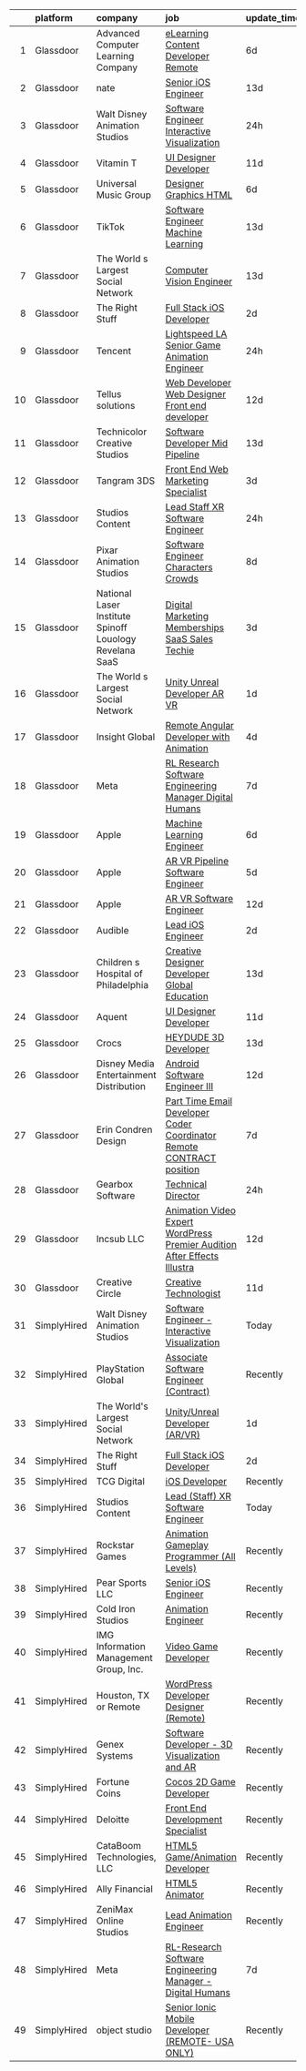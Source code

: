 

|    | platform    | company                                                     | job                                                                                                                                                                                                                                                                                                                                                                                                                                                                                                                                                                                                                                                                                                                                                                                                                                                                                                                                                                                                                                                                                                                                                                                                                                                                                                                                                                                                                                                           | update_time   | location          |
|---:|:------------|:------------------------------------------------------------|:--------------------------------------------------------------------------------------------------------------------------------------------------------------------------------------------------------------------------------------------------------------------------------------------------------------------------------------------------------------------------------------------------------------------------------------------------------------------------------------------------------------------------------------------------------------------------------------------------------------------------------------------------------------------------------------------------------------------------------------------------------------------------------------------------------------------------------------------------------------------------------------------------------------------------------------------------------------------------------------------------------------------------------------------------------------------------------------------------------------------------------------------------------------------------------------------------------------------------------------------------------------------------------------------------------------------------------------------------------------------------------------------------------------------------------------------------------------|:--------------|:------------------|
|  1 | Glassdoor   | Advanced Computer Learning Company                          | [eLearning Content Developer   Remote ](https://www.glassdoor.com/partner/jobListing.htm?pos=116&ao=1136043&s=58&guid=00000182a56bdac0bedfc27e463b4869&src=GD_JOB_AD&t=SR&vt=w&ea=1&cs=1_1e8d2c81&cb=1660632685562&jobListingId=1008063601693&jrtk=3-0-1gaimnmngg2oi801-1gaimnmnuii32800-810a1feb65edba25-)                                                                                                                                                                                                                                                                                                                                                                                                                                                                                                                                                                                                                                                                                                                                                                                                                                                                                                                                                                                                                                                                                                                                                   | 6d            | Remote            |
|  2 | Glassdoor   | nate                                                        | [Senior iOS Engineer](https://www.glassdoor.com/partner/jobListing.htm?pos=113&ao=1110586&s=58&guid=00000182a56bdac0bedfc27e463b4869&src=GD_JOB_AD&t=SR&vt=w&cs=1_76202025&cb=1660632685561&jobListingId=1008048418108&cpc=F4EED0218A761C36&jrtk=3-0-1gaimnmngg2oi801-1gaimnmnuii32800-f9a9c8ec14752530--6NYlbfkN0DG4ntHtB_rMsnfhgmnSvK2brktLme1L4SiDeJjQ-izrVOLqRJ5-yjEhSyAj73O13ROpSzp79vSWsR03hDevGffEhQLDYzkWo7ARVWZErDuhebz88Zw5V5P9toV2Q1BfIvj6AO_GkPWX8D7VfNBtmF5p_3kRHhhqgCFoaapkYMeNbh_lobodugjf2-rGWCgQZQTknOeNE8baPu4J4XFA_WR3k0azPgJmb0s_IKmeVok67zaB-0KnB5syVunS3PR0XbqwsZb_EEOfFxMWpFJHR-FCvOVzIlG0OsEhmjY0XPQM-XC3wtTjUJWx7TthI8984UaEpVZYoF58rD2ljgUCkRZ1i8U32AU6ijASO9DPkF52OzrKByFhtsujN86-hr3mMdbfLP8tbCTxkCRtBO-32GL_MnsoQpqQgpreEV2g5it-0OvvWPGGqUxWtw_Wvn013jdZWKiAkIbpa5Yz6mcXY4idqmkvJjR5XXADKcpYfYzWLk9z0kjJ3S6rgL0CSvhYW_om7qjzPQhfCSImt1HPEqzIb5Xdin3Fqkw0nZ3ZxMfUoV_kfmUYEgglT-pVkRGc7DqHb0SkZ7adURhFCu4SV_tZKMtGAyCOMDkqQipMpIkqFsW3wmieQ41Mekt2yIpJO1REyXqA96g2rZqyTRGELzvKCcl1DnAkhrLdPnLCaH88LnsKRG8xqo1ozqG7806fvD4Gd4-ciSXImVDWek9XpVazNLTIBLRTr-nWO5sF_hoTsRVw2kEi61zpjxNTXfy0g5fIYFrFsRORHVjQxdVTdCRXUlZxm0zlt36D5EEUvd9n33y4kzyEIT9zoxqOQ0g-3LuOXRE37b8N749w8Xc5FmMZY2J55HJ6-fgx6AgjBb3HpE_RtfnFR93VpNxfgfTeG9oE_hDWi5xq81fBgeR0rSOTOCks0wizYvXh-HjNK5xPzA7gyYTvqb-PJZYoMoJn9Gz9-Y3Zh8xLw%3D%3D)                                                                                                                         | 13d           | New York, NY      |
|  3 | Glassdoor   | Walt Disney Animation Studios                               | [Software Engineer   Interactive Visualization](https://www.glassdoor.com/partner/jobListing.htm?pos=102&ao=1110586&s=58&guid=00000182a56bdac0bedfc27e463b4869&src=GD_JOB_AD&t=SR&vt=w&cs=1_1938cb6f&cb=1660632685560&jobListingId=1008072483814&cpc=D3E44275D43A938E&jrtk=3-0-1gaimnmngg2oi801-1gaimnmnuii32800-491ab672521244bb--6NYlbfkN0DAFTyt7pbDCC2JPO79CSdi1dIb81yjczP5qsKcZIxgiYm3-7g-689UM0rgypL64cpWRTY0Q9GnxcwYQLnHLFc8ilZs3maUTlJnwqxoQiJ9o3AFNABISNVNcdvhQt03GxRYLNWfQ-3oI2vVOnHs_fPigDiFM9DKiGBxJ4MOxHnYhYt8kHtJzo0iOU5cd3HLLEPBhkexAcWRUJroDMmUM_XPGuyskkuulxTOb7wCkYCSz6Iuxoq3keo95JxAelZxuj15CvHhH43g0mLcuJvrttv6WILb7uTu9WY8fzuZtHnNuCjRnvyJDAXWsyeVm08skmZ2I-62gWG5lVRX7FfEjUbKZX8m2WKtSFQW_20VYYo6FkuedL6y93bacZORNlYPKS5bMfsAoTuN5pLS04QRalNYQmhUnUvLTWse_wUognc2S_OZ2xkFbk8B5zu3_64oSeg%3D)                                                                                                                                                                                                                                                                                                                                                                                                                                                                                                                                                                                                                                             | 24h           | Burbank, CA       |
|  4 | Glassdoor   | Vitamin T                                                   | [UI Designer   Developer](https://www.glassdoor.com/partner/jobListing.htm?pos=109&ao=1110586&s=58&guid=00000182a56bdac0bedfc27e463b4869&src=GD_JOB_AD&t=SR&vt=w&cs=1_35ab7d63&cb=1660632685561&jobListingId=1008053886167&cpc=F41FEAB56D215062&jrtk=3-0-1gaimnmngg2oi801-1gaimnmnuii32800-6f6034691b5422f3--6NYlbfkN0DMrcEu7yrtATojKJA7cEzGQ3FdRGWLh0CZQInL4ECGI6k5tN82kdM0OKoro5eXmjovAfqE-qCFzorBk8MpdY72_0U5dfxVKxGhck5KRFN-xTbAscjui61db-fDE_8QO-m47Uwzd92MrNOCQvxBUcualtGhT067Qzu-g2luV1gB0pcdmzi_gHv0DJfhCRV75Qz2DTDiDeJSrVcc0dpkDssfs3K-GtBLOlTpoi0mWHu--nHND7Ui6SaX2aK91qeGkorTtosSEtS6rWlzjt0D1XL7P2jheSv0OC0z56lgCSRP5NpwgmiwtKChPSj_CnjIo2wBZaNYl3lEiGiTDobJhACjxFcHDa6NS0Bq6PQmtEhE69cqATA8XQQygj8l7Rkp6TMdW3zkI6u4GMEPrZFtarnI8_06k1Z3aTz8wpd8lLwaRtizsSLKNicd2oPDYAIMM5ttQ2DGBI2QNd3Ea8NWXaGObVHOVOteUDc%3D)                                                                                                                                                                                                                                                                                                                                                                                                                                                                                                                                                                                                                                   | 11d           | Remote            |
|  5 | Glassdoor   | Universal Music Group                                       | [Designer  Graphics   HTML](https://www.glassdoor.com/partner/jobListing.htm?pos=118&ao=1136043&s=58&guid=00000182a56bdac0bedfc27e463b4869&src=GD_JOB_AD&t=SR&vt=w&cs=1_19b1a4de&cb=1660632685562&jobListingId=1008063537685&jrtk=3-0-1gaimnmngg2oi801-1gaimnmnuii32800-5bd67f65fa4856ab-)                                                                                                                                                                                                                                                                                                                                                                                                                                                                                                                                                                                                                                                                                                                                                                                                                                                                                                                                                                                                                                                                                                                                                                    | 6d            | Santa Monica, CA  |
|  6 | Glassdoor   | TikTok                                                      | [Software Engineer  Machine Learning](https://www.glassdoor.com/partner/jobListing.htm?pos=122&ao=1136043&s=58&guid=00000182a56bdac0bedfc27e463b4869&src=GD_JOB_AD&t=SR&vt=w&cs=1_9b15d028&cb=1660632685566&jobListingId=1008048608445&jrtk=3-0-1gaimnmngg2oi801-1gaimnmnuii32800-3abf7731aa25eaea-)                                                                                                                                                                                                                                                                                                                                                                                                                                                                                                                                                                                                                                                                                                                                                                                                                                                                                                                                                                                                                                                                                                                                                          | 13d           | Mountain View, CA |
|  7 | Glassdoor   | The World s Largest Social Network                          | [Computer Vision Engineer](https://www.glassdoor.com/partner/jobListing.htm?pos=111&ao=1110586&s=58&guid=00000182a56bdac0bedfc27e463b4869&src=GD_JOB_AD&t=SR&vt=w&ea=1&cs=1_a18507d2&cb=1660632685562&jobListingId=1008048926981&cpc=48B9F4758953335C&jrtk=3-0-1gaimnmngg2oi801-1gaimnmnuii32800-3df57880f4e5e665--6NYlbfkN0DSgjPPcnEdvoK3uuxfISLALE6pB1FR7YSHOr_tSg5_QGIhoz_2VqUepdcKLBLI_zTQDUXKUWfMuNvfuqZn8sOei-sNGQSYVTP8bqjPD9AiTZ76qC6KOAfglSCdr_EMsiqjzvxeWSFlXDH0wZYPl6JNp87Y4h3RRcvL_jR727myDT2ZGrrrQn3URezAt5prECUdZgq90Hjw9nQaOd579OB91lTX2_IgmYVzDw8Z_9umdYypFkILoWhMXj4_TYAH1Hz-o41qn2Oe3suwoLTfyVLeA9yfPSViHiL2IjUp35aJZN83irt_E6UECoLP2mxpQBgRqyFYAS9OmRfd5vJqPrbYqX5aTAjUG19tomVMeN_aB3KASg2xot1eGGLBqFs_BThsPn38iM2xXCWnLSnSQsbya2DjCKMd6BCUSmD9IOMoazM1O8Ivw0exTkVi9paGp1XWQMWGNWjUBCwTD-lUsqKsq_0kfzbnXMmQf20rkGpyR4_7iqoeddNrdJNMU-s_51H3n9feD7SoOQs5IwBDKLY7AYc8IwCkQnJgGSOH3aOVeEGygkWuaClpSx8AAuhmc9n2SCG8siRvuk93DhVPVWtw)                                                                                                                                                                                                                                                                                                                                                                                                                                                                                                           | 13d           | San Diego, CA     |
|  8 | Glassdoor   | The Right Stuff                                             | [Full Stack iOS Developer](https://www.glassdoor.com/partner/jobListing.htm?pos=121&ao=1136043&s=58&guid=00000182a56bdac0bedfc27e463b4869&src=GD_JOB_AD&t=SR&vt=w&ea=1&cs=1_dff46f5f&cb=1660632685566&jobListingId=1008069859380&jrtk=3-0-1gaimnmngg2oi801-1gaimnmnuii32800-70d51e4943cd058f-)                                                                                                                                                                                                                                                                                                                                                                                                                                                                                                                                                                                                                                                                                                                                                                                                                                                                                                                                                                                                                                                                                                                                                                | 2d            | Brea, CA          |
|  9 | Glassdoor   | Tencent                                                     | [Lightspeed LA   Senior Game Animation Engineer](https://www.glassdoor.com/partner/jobListing.htm?pos=127&ao=1136043&s=58&guid=00000182a56bdac0bedfc27e463b4869&src=GD_JOB_AD&t=SR&vt=w&cs=1_17b80ad8&cb=1660632685566&jobListingId=1008072445587&jrtk=3-0-1gaimnmngg2oi801-1gaimnmnuii32800-68f2402b1d8376c0-)                                                                                                                                                                                                                                                                                                                                                                                                                                                                                                                                                                                                                                                                                                                                                                                                                                                                                                                                                                                                                                                                                                                                               | 24h           | Irvine, CA        |
| 10 | Glassdoor   | Tellus solutions                                            | [Web Developer   Web Designer Front end developer](https://www.glassdoor.com/partner/jobListing.htm?pos=120&ao=1136043&s=58&guid=00000182a56bdac0bedfc27e463b4869&src=GD_JOB_AD&t=SR&vt=w&ea=1&cs=1_07af6f76&cb=1660632685562&jobListingId=1008050512122&jrtk=3-0-1gaimnmngg2oi801-1gaimnmnuii32800-26e6073a178e7388-)                                                                                                                                                                                                                                                                                                                                                                                                                                                                                                                                                                                                                                                                                                                                                                                                                                                                                                                                                                                                                                                                                                                                        | 12d           | Mettawa, IL       |
| 11 | Glassdoor   | Technicolor Creative Studios                                | [Software Developer  Mid    Pipeline](https://www.glassdoor.com/partner/jobListing.htm?pos=119&ao=1136043&s=58&guid=00000182a56bdac0bedfc27e463b4869&src=GD_JOB_AD&t=SR&vt=w&ea=1&cs=1_fd3bbb8f&cb=1660632685562&jobListingId=1008049020646&jrtk=3-0-1gaimnmngg2oi801-1gaimnmnuii32800-47806232e16ec4ef-)                                                                                                                                                                                                                                                                                                                                                                                                                                                                                                                                                                                                                                                                                                                                                                                                                                                                                                                                                                                                                                                                                                                                                     | 13d           | Los Angeles, CA   |
| 12 | Glassdoor   | Tangram 3DS                                                 | [Front End Web   Marketing Specialist](https://www.glassdoor.com/partner/jobListing.htm?pos=130&ao=1136043&s=58&guid=00000182a56bdac0bedfc27e463b4869&src=GD_JOB_AD&t=SR&vt=w&ea=1&cs=1_fa6e7ea9&cb=1660632685567&jobListingId=1008068902493&jrtk=3-0-1gaimnmngg2oi801-1gaimnmnuii32800-0eb4f8e6b35c93b6-)                                                                                                                                                                                                                                                                                                                                                                                                                                                                                                                                                                                                                                                                                                                                                                                                                                                                                                                                                                                                                                                                                                                                                    | 3d            | Kittery, ME       |
| 13 | Glassdoor   | Studios Content                                             | [Lead  Staff  XR Software Engineer](https://www.glassdoor.com/partner/jobListing.htm?pos=104&ao=1110586&s=58&guid=00000182a56bdac0bedfc27e463b4869&src=GD_JOB_AD&t=SR&vt=w&cs=1_c4442550&cb=1660632685560&jobListingId=1008072483823&cpc=8AC01DCC8FF2DC38&jrtk=3-0-1gaimnmngg2oi801-1gaimnmnuii32800-ecfd41646463eccb--6NYlbfkN0DAFTyt7pbDCC2JPO79CSdi1dIb81yjczP5qsKcZIxgiYm3-7g-689UM0rgypL64cpWRTY0Q9Gnxd5TClqemafm43h8IvcxXto1jCUa0faT7j_nrWIQzNQRrbiQVPxkeCJsq2BrFkTMI61EQ2zNwgQoXwhBktiYuv-xvrBspHDq6IEROuD2kG9ggDaQI5EJ1b7sTYJyYXTETWHlSpfwURpilJvI9dhqL2CHRM69Ae2wj0aj2UusqtnWP8aJKTMTFzi72YDSQWY5r2I8YeSLUq0YRzx_IrDQ3l4ngQ5cM2D3x2EimiRreqzZum4CMq6Hpml6rnFHgV9WULSpkjJRxAY4MVwHare15D_R7IhzUwyrZq7aj_Mnpo5QOgYQh4HDbJnc9znd7OaUciI049umtKYICAjoQLfnxqulkDoJ9QBsh0_F85h5PwBSchcPtm0NRPoGiaKh1pnmPQ%3D%3D)                                                                                                                                                                                                                                                                                                                                                                                                                                                                                                                                                                                                                                           | 24h           | Glendale, CA      |
| 14 | Glassdoor   | Pixar Animation Studios                                     | [Software Engineer  Characters   Crowds](https://www.glassdoor.com/partner/jobListing.htm?pos=129&ao=1136043&s=58&guid=00000182a56bdac0bedfc27e463b4869&src=GD_JOB_AD&t=SR&vt=w&cs=1_b779fe42&cb=1660632685567&jobListingId=1008058113566&jrtk=3-0-1gaimnmngg2oi801-1gaimnmnuii32800-1f5f039121fc3f75-)                                                                                                                                                                                                                                                                                                                                                                                                                                                                                                                                                                                                                                                                                                                                                                                                                                                                                                                                                                                                                                                                                                                                                       | 8d            | Emeryville, CA    |
| 15 | Glassdoor   | National Laser Institute Spinoff   Louology   Revelana SaaS | [Digital Marketing  Memberships   SaaS Sales Techie](https://www.glassdoor.com/partner/jobListing.htm?pos=101&ao=1110586&s=58&guid=00000182a56bdac0bedfc27e463b4869&src=GD_JOB_AD&t=SR&vt=w&ea=1&cs=1_7940352a&cb=1660632685560&jobListingId=1008068911018&cpc=3DB2029097D57E23&jrtk=3-0-1gaimnmngg2oi801-1gaimnmnuii32800-ce89aa23009b1c36--6NYlbfkN0BxkLIcfe0oqaYINownie861a0BJtkzmJW-WyGv8J0JYNFW8oQHz1wbvj_f-6pZXKFs39C5HYDJAun2xiK8kT14n2FBdJ2_IV5P7fLAVoIpAPoU7I-jaGAdCUI_DNCk7fRWhvHWG5Rr1ymXTyzBAMRa3T80TC7-yeYBvTn7Hm3WLXCBuMW6Li9aNXTNYESyh3WmC__BGb0meMcI0WSq6ht-K_L_xBZWTi5ep8of6espB5AQvJ-5Z94jk32Lzm26ho2yd3FEbAtRYoVRdWCS7YdOoYgwQ33NL42e4QmH7U6JYgZyDCxOOtBqXAph9wINLZOaULvV6QoO_B1xWgxCDpxsSs7KxMrPIrlPatRNlDxj8TKm4-iQp43IgiYKYPodYC5HsODWrE27KY3ZqD19JB33S-MqCdSK6NavjSQwtO3WOR6-AkAWS-BRuWrn1ufODLs5ClmB-DLUqE75YyXf8ICvnRua28lerrRS9SVbGVTVdwG37MzaudVHuJFqSFFSW6S-4h0mkoZUMw%3D%3D)                                                                                                                                                                                                                                                                                                                                                                                                                                                                                                                                                     | 3d            | Scottsdale, AZ    |
| 16 | Glassdoor   | The World s Largest Social Network                          | [Unity Unreal Developer  AR VR ](https://www.glassdoor.com/partner/jobListing.htm?pos=105&ao=1110586&s=58&guid=00000182a56bdac0bedfc27e463b4869&src=GD_JOB_AD&t=SR&vt=w&ea=1&cs=1_7857bf08&cb=1660632685561&jobListingId=1008071050775&cpc=0FE1F5EA2BC84A01&jrtk=3-0-1gaimnmngg2oi801-1gaimnmnuii32800-9f5628d9cfebf43d--6NYlbfkN0DSgjPPcnEdvoK3uuxfISLALE6pB1FR7YSHOr_tSg5_QGIhoz_2VqUepdcKLBLI_zSqSDsEJmP93KJyLow8fDRmDK97hPZUxVdRhY-RLzI6mplnG6kSbsrJNsU5J8SjuffQnYSaMvAlm31fMrPRABnGmUCUYZHZPacmbq2u4wbqlNmS-Yw8yCi6lXEUISqCnUGY2NubTTV0aWEuo7kJqe0wr4noh6cvhLXvTjDkNJsL001Jdeu0mdd4m1TyscOmpZqxGRea0CMiKxfxp1qSxBpB7M6XwAsieLG_37DXwzEBMvbxVHdQWno-q_BW1Nxemot3XV49sawaoCesWm89NB_jBW6UrzUAjQvAWqsE5V0pHFUzkbmWVPOTtNPxpvyXNU3FG1rJ2gCcD4vblObuvs-Ylk3bs_HaB8-TPjCF8hNemKNq7XDJmeVhcu5WI64RRIxiSMQ2lScEifks97HmuLGVnQe-CR8CrZPfoGFgqJcKrnMhdLMu-HNlrJa8hzugSqAOfEh_CKHboDZBgnqc9c2Qe3osz5ImoGXsm-LDK5IpoCoWzLHwwrLmA5RWF-4PrmpScL6vNUSwoxPu_dhTZNGov8bhEoIapU8%3D)                                                                                                                                                                                                                                                                                                                                                                                                                                                                                       | 1d            | Sausalito, CA     |
| 17 | Glassdoor   | Insight Global                                              | [Remote Angular Developer  with Animation ](https://www.glassdoor.com/partner/jobListing.htm?pos=110&ao=1110586&s=58&guid=00000182a56bdac0bedfc27e463b4869&src=GD_JOB_AD&t=SR&vt=w&cs=1_c5c11a7b&cb=1660632685561&jobListingId=1008066813577&cpc=3BA4CE39D5B5DEF5&jrtk=3-0-1gaimnmngg2oi801-1gaimnmnuii32800-2a90f6a883e9f47d--6NYlbfkN0BKkHZu3wF05EeDimN_p6sYpKCMArvwa95YdH7UpkaBCqc7l59Erwqcndx5JU9mG0S8gitF-TU1a8-f8oIHdU1U6utjVsBMWv2ByMvywUn2j4kvSJXcJEZ1d-TaiVRlyYiBAUeQNatom_7RAX3A9AGre0OiGbBNEt_xXsGQ9qJPZ2hxHWIjvU6Khw8Uqcp2nckSVCvHztF69OqDvj3CJFZI1UjTcSQshHCE4ytYM9Wv2DLtaNiHUy5Il3KzF3RIpA-YHI_oqgmx7js6_kCUVjdTaqd0Dws0_8pypiJ3uxNv0cCpE5zsRbhFdfWRaONmvxyUfEbR7zreSVYCfX2-Mun3cD9o3lkAPrfTTtZ8WWT7qf02R9rEUX5i4ELK09nIZu0Z0oQ92PL_S5p5khwm-mZUlpGteuyn2MfnEOViPGtOo69BFTV7aFThAf-ry-ARYYdpTUc7PhREBxcDdbTvPnjOQBLk9jrPPhDF10wko_cuEw%3D%3D)                                                                                                                                                                                                                                                                                                                                                                                                                                                                                                                                                                                                   | 4d            | Columbus, OH      |
| 18 | Glassdoor   | Meta                                                        | [RL Research Software Engineering Manager   Digital Humans](https://www.glassdoor.com/partner/jobListing.htm?pos=107&ao=1110586&s=58&guid=00000182a56bdac0bedfc27e463b4869&src=GD_JOB_AD&t=SR&vt=w&cs=1_f00de405&cb=1660632685560&jobListingId=1008061777956&cpc=44CD5376B8534B8F&jrtk=3-0-1gaimnmngg2oi801-1gaimnmnuii32800-8fcbe3edd489e69a--6NYlbfkN0DYl4UJW4r1Vl7FEn6T9F-rD9lpC-0oMJVSiWjK_MGUd8e8cHXcpv6KPyjLHZEfqkVDT8BL02zSvO7TatRbaHDi6pKV46NTkvaNBeOBBvwRQOFPKQ4juyFVLHoS0wF0zhSEs7I9Uq15u5G_ZQYCSHnQo5_v2g6XiIX_3CILgvgfT97KzF6HwdwoWekamIYCHaIPdOm7d3H6geUlSjhvajCim_k-tQd2pZ4hUfiobS8BnhgsacHZZpmqb9K6ELuhyLH66VR0yRFw88anDUO2Eh50on_N62H7w2s1ctnOijkjexQS35hZWRvP4XY8zD8xpVVEkwiw2s6pz2pziYz0JrPESEh-ipHxw_-953Ho-cmoQFT1Eg07ZikHTV_BB1sZg0xWhVtMCwwOMiwCZoDjTjtp_ukLbkZCKayxA0kyewWwTF65c5KVSIM4A__fMWCl0YLI0UDvGgYAGsX8LkQU0vG-QhmQAcRgNImauLog7XzdvZlTYalwhT3y6LLONHkayDVJk_RgwNsfHIcq9G4IHRbS1tsJTfAiBMTjEe8RVOyl16virhpw7fD5vELN_c5Lq0qnjZPJbXZ-oCGjyiK4HUalrAzgq4HSQVvxHyhOdTnwsc5LxxDOxqWVj9byqd_AZYerA1MJTt89HfV7q9NYoFO59WKqoy-KNdXYkUNaf3DjIdwL9-zAlJbBWDGTDVcKF5qRtH0ufY9NvTX6lvbKZgz35nvOU92tFft4D1sdb5zWp9d29AD6RFME1_EnS1KGRz7voYzUlfD8MX9SHfiqdS9lL5w8e9A0uuMLe-t00JuShwRWpbquN6Gf45x8u_XBSyYK7NgzbDzq9zoO6sRM03IF3hMNZxZbZqhKTudInQiGLaUBoxI3xgjldt2nf1PxfHQ6jMrUhlMmcsWyzfkuRhZM1L_GRZnCVmay3ASHzkBnDJlRpanPffrdv1p2ry-gKsaTTnm0DizzdlIhN6MGOUpSwFIt7OgyAWLHXdm8VKzu5VGyJO-YAf2AbyGLnyeYY01YmrMEYwFP0Sf_emt1vtAb-AU8KPGiH-0%3D) | 7d            | Sausalito, CA     |
| 19 | Glassdoor   | Apple                                                       | [Machine Learning Engineer](https://www.glassdoor.com/partner/jobListing.htm?pos=126&ao=1136043&s=58&guid=00000182a56bdac0bedfc27e463b4869&src=GD_JOB_AD&t=SR&vt=w&cs=1_662c81e7&cb=1660632685566&jobListingId=1008063977531&jrtk=3-0-1gaimnmngg2oi801-1gaimnmnuii32800-3152d040ad9c052e-)                                                                                                                                                                                                                                                                                                                                                                                                                                                                                                                                                                                                                                                                                                                                                                                                                                                                                                                                                                                                                                                                                                                                                                    | 6d            | Cupertino, CA     |
| 20 | Glassdoor   | Apple                                                       | [AR VR Pipeline Software Engineer](https://www.glassdoor.com/partner/jobListing.htm?pos=106&ao=1110586&s=58&guid=00000182a56bdac0bedfc27e463b4869&src=GD_JOB_AD&t=SR&vt=w&cs=1_d3c6d7cb&cb=1660632685560&jobListingId=1008064548722&cpc=AC285F3A3ECA6BB0&jrtk=3-0-1gaimnmngg2oi801-1gaimnmnuii32800-9efc9aa70a8bac7d--6NYlbfkN0BvKrLyj5gPmtZO9T8euul8TCxuuKNOtzRJOomxnwSEodTz2Bc-sPZlbtkML8D-m4oxb_hpOtMKgwGf3xCZVjp0hMHQ7tnx_mdHptyoy7KlnXTuNZRHr9hdhR8AiZtF6wM2F_IhEn66zk7oZQmfCjMbFepd4YWR8-oAaI2hD5eO_RlBYlFdc_YLmachrvPM3ugIZsv2UaFfsw83L6jcnRWDyKeagZ36C01NR1p7eQylYWwvd5lbcxJ1gL9WJxpy9XhowXIG8qdj6qDTrkF93dzGD0d-tWmImuqdJP_0yoE6Aqym9rZDXsFsUYJYOcoTClmSqoBkYDPYh8U6t30AN1DArTRrz_wv4lSXp-8ixxLsumWKkBbyompz-sNx0Hsu5jBBVkeinnddZJ1isg7YoXJC29j8hNJ9jPiNPoh5TBQ_R9J-rJ_8q7hnVUMvnj6aEpZdz4CVF0MUtDI7SGUU9V9tlGMb5L0gm6jBOlwevWWnE4HQVJlQoykGFV9UN59VSS_DzNM2CujpUI6xaHGfl-ketPbQlsAn6S8c3oJq2PZmh9VsOMeJlLcC3b1YDdTCjRgMgJPOfrNcZ2fzBmsISU4ot8j_JyPpJvDTEKDG5MTPsR4vhEEzibbyuFfbtI_B_xWKpasuSaPrInOfcdgu9OihT5cd5YoEP_2aFt5_Dvb4ANRjez2P2foaX97VUJ9PVc34y4XEsUxRLrsOa-h243UEH3oF29CWfxrBSzt7hy-8CgkxkclEDZcG8vI7XZimR-YoamakhJD0eMw4Tes9PhjtcAg2Y7acG3MT2We8rZvGxAk6hPMPxoQYS2Xs3mMcZ3hRwVL3UxI20iHi48DD4aRrcHSAvrLKNA5xchtHaYZFUg_Z3KuImRqIibm3WncXOYrK0s0_X8O0M9_AMdqc_HpgpLeRUqMnLURjSnzv5gHvQH-gUkAgOjyUx40ni_nnvomU7pBpuR7nMOeGPK3RZhZu)                                                                                                        | 5d            | Boulder, CO       |
| 21 | Glassdoor   | Apple                                                       | [AR VR Software Engineer](https://www.glassdoor.com/partner/jobListing.htm?pos=124&ao=1136043&s=58&guid=00000182a56bdac0bedfc27e463b4869&src=GD_JOB_AD&t=SR&vt=w&cs=1_0b79b9f5&cb=1660632685566&jobListingId=1008051934222&jrtk=3-0-1gaimnmngg2oi801-1gaimnmnuii32800-2aa09f0f6b89c28e-)                                                                                                                                                                                                                                                                                                                                                                                                                                                                                                                                                                                                                                                                                                                                                                                                                                                                                                                                                                                                                                                                                                                                                                      | 12d           | Cupertino, CA     |
| 22 | Glassdoor   | Audible                                                     | [Lead iOS Engineer](https://www.glassdoor.com/partner/jobListing.htm?pos=103&ao=1110586&s=58&guid=00000182a56bdac0bedfc27e463b4869&src=GD_JOB_AD&t=SR&vt=w&cs=1_cf403bac&cb=1660632685560&jobListingId=1008069937888&cpc=7F925F5888094D6A&jrtk=3-0-1gaimnmngg2oi801-1gaimnmnuii32800-587ed22c55d25562--6NYlbfkN0Bdd4o5uokT9skMYzkzH2dUVVc_sjS2wyLHOFjCY0bjoWlY3EBfcPTk1JugYgQlrlLS6peEyt0ZHiGKUVm8ldiMHGLFHXU5Zg2fWr5PYFsy9svRmNqjamaC8bhlMXwEaau1keRmnC1_abxeZ2JQwseubmphQ10-sU104L5fDg7oOMNE1nf39Lb0i6DBF93cLYsPw3zYP4G30zin_2PsGIP__Czq-6PGB5QRfMLuW6oTIQlw3cxcpeCnlumt0TDzKcixez0BqJMDU1bQs0cb9dsAdCfnb-DTo4WEOPaylW1IpOnPePLJwIbIGLBUzuGAa42vWl7qgG79o_DmsI-fMuDvJlAuOJTABgAI8KzJV6GIoBHNd26kpFB95rhyu93gBAzIR1JlnseF4E0NbtasTiOwsxqRiBaoH0-5HVS9ezoCrvJwQTaIyGCCKnHcbRWdl79JmDj9i61qkw%3D%3D)                                                                                                                                                                                                                                                                                                                                                                                                                                                                                                                                                                                                                                                           | 2d            | Newark, NJ        |
| 23 | Glassdoor   | Children s Hospital of Philadelphia                         | [Creative Designer Developer   Global Education](https://www.glassdoor.com/partner/jobListing.htm?pos=117&ao=1136043&s=58&guid=00000182a56bdac0bedfc27e463b4869&src=GD_JOB_AD&t=SR&vt=w&cs=1_f47839cd&cb=1660632685562&jobListingId=1008047525869&jrtk=3-0-1gaimnmngg2oi801-1gaimnmnuii32800-0e729ca8e5ee00a8-)                                                                                                                                                                                                                                                                                                                                                                                                                                                                                                                                                                                                                                                                                                                                                                                                                                                                                                                                                                                                                                                                                                                                               | 13d           | Philadelphia, PA  |
| 24 | Glassdoor   | Aquent                                                      | [UI Designer   Developer](https://www.glassdoor.com/partner/jobListing.htm?pos=112&ao=1110586&s=58&guid=00000182a56bdac0bedfc27e463b4869&src=GD_JOB_AD&t=SR&vt=w&cs=1_3b68284a&cb=1660632685561&jobListingId=1008054069860&cpc=F41FEAB56D215062&jrtk=3-0-1gaimnmngg2oi801-1gaimnmnuii32800-092543b2b5b1ac44--6NYlbfkN0DMrcEu7yrtATojKJA7cEzGQ3FdRGWLh0CZQInL4ECGI9gD0Wolx9R2EDT7B77c2cQfEUz2kNTIOVwD5BKqIMoWk98RNF1Ad7spk8Iaq3QvRUwRObhwp_8VU1zaju42mJeg42eYRSl8E_AZ8ZyjsLMKuN4a1m7Gpx48C9VFRnAlEac3IcBD10SxNnap27oW6DLJw5X9DjJF3GeKCmciWPaegYOKS6DsyAI4rHjgy8ZboMEs08rr-qnEpRPFhXo70ihbJddr7QejDyU5ZN1G_gN02yx_7aAQWqOa2n9-RzXw6GQ8gFZAj-kgJu6dAIq92w2VRTJY0sEdLWdo4GZQucdHMcAYGpoNo5aAO72iR9Z_zLHs-8p0y4p3QgoQYfWm7bSS833KpLH2-96E3Dic8Y68D_hZzxA7_buK-iRpolMtYO9oNfQL07WiBlZXhs2-DjQupT7sBWqJ8DEVFgpZkBGb)                                                                                                                                                                                                                                                                                                                                                                                                                                                                                                                                                                                                                                                 | 11d           | Remote            |
| 25 | Glassdoor   | Crocs                                                       | [HEYDUDE  3D Developer](https://www.glassdoor.com/partner/jobListing.htm?pos=114&ao=1136043&s=58&guid=00000182a56bdac0bedfc27e463b4869&src=GD_JOB_AD&t=SR&vt=w&cs=1_8543b11f&cb=1660632685562&jobListingId=1008047559303&jrtk=3-0-1gaimnmngg2oi801-1gaimnmnuii32800-b3f3e6de35ba6173-)                                                                                                                                                                                                                                                                                                                                                                                                                                                                                                                                                                                                                                                                                                                                                                                                                                                                                                                                                                                                                                                                                                                                                                        | 13d           | Westwood, MA      |
| 26 | Glassdoor   | Disney Media   Entertainment Distribution                   | [Android Software Engineer III](https://www.glassdoor.com/partner/jobListing.htm?pos=125&ao=1136043&s=58&guid=00000182a56bdac0bedfc27e463b4869&src=GD_JOB_AD&t=SR&vt=w&cs=1_1d4deeba&cb=1660632685566&jobListingId=1008049869167&jrtk=3-0-1gaimnmngg2oi801-1gaimnmnuii32800-2ae43db79db18537-)                                                                                                                                                                                                                                                                                                                                                                                                                                                                                                                                                                                                                                                                                                                                                                                                                                                                                                                                                                                                                                                                                                                                                                | 12d           | San Francisco, CA |
| 27 | Glassdoor   | Erin Condren Design                                         | [Part Time Email Developer Coder   Coordinator  Remote CONTRACT position ](https://www.glassdoor.com/partner/jobListing.htm?pos=123&ao=1136043&s=58&guid=00000182a56bdac0bedfc27e463b4869&src=GD_JOB_AD&t=SR&vt=w&ea=1&cs=1_27f69274&cb=1660632685566&jobListingId=1008061303564&jrtk=3-0-1gaimnmngg2oi801-1gaimnmnuii32800-1586c87c1c66f62b-)                                                                                                                                                                                                                                                                                                                                                                                                                                                                                                                                                                                                                                                                                                                                                                                                                                                                                                                                                                                                                                                                                                                | 7d            | Remote            |
| 28 | Glassdoor   | Gearbox Software                                            | [Technical Director](https://www.glassdoor.com/partner/jobListing.htm?pos=128&ao=1136043&s=58&guid=00000182a56bdac0bedfc27e463b4869&src=GD_JOB_AD&t=SR&vt=w&ea=1&cs=1_63557a34&cb=1660632685567&jobListingId=1008072838271&jrtk=3-0-1gaimnmngg2oi801-1gaimnmnuii32800-abb3e65175df8ecd-)                                                                                                                                                                                                                                                                                                                                                                                                                                                                                                                                                                                                                                                                                                                                                                                                                                                                                                                                                                                                                                                                                                                                                                      | 24h           | Frisco, TX        |
| 29 | Glassdoor   | Incsub  LLC                                                 | [Animation   Video Expert  WordPress Premier Audition After Effects Illustra](https://www.glassdoor.com/partner/jobListing.htm?pos=115&ao=1136043&s=58&guid=00000182a56bdac0bedfc27e463b4869&src=GD_JOB_AD&t=SR&vt=w&ea=1&cs=1_be093e1f&cb=1660632685562&jobListingId=1008049876304&jrtk=3-0-1gaimnmngg2oi801-1gaimnmnuii32800-19b106ac8b875f2f-)                                                                                                                                                                                                                                                                                                                                                                                                                                                                                                                                                                                                                                                                                                                                                                                                                                                                                                                                                                                                                                                                                                             | 12d           | Remote            |
| 30 | Glassdoor   | Creative Circle                                             | [Creative Technologist](https://www.glassdoor.com/partner/jobListing.htm?pos=108&ao=1110586&s=58&guid=00000182a56bdac0bedfc27e463b4869&src=GD_JOB_AD&t=SR&vt=w&cs=1_abc585dc&cb=1660632685560&jobListingId=1008052746547&cpc=BAEB662971763A76&jrtk=3-0-1gaimnmngg2oi801-1gaimnmnuii32800-b74225bc8c59c95e--6NYlbfkN0BPwlZa85gbT4Q3XYQoU_uQn0Qmw9zd_9UNfmcwtqAVud1yvyq1Z4UAlx1bxhDUi3LksnLBypyz1ki1AYlpqBEOtzLCLCRpEUWiYZAxQp35ZwbGwGgfIipNjYJRWVKtqW2P6n0tnODntoOzONS9wOCfDiQdRQlv6VB3BbCCzTOWuDUuZBa51uRIJNLmdMURYul3WLUjy9DTxFdmmTir4_i_839wfAZFmKni1zjHtLayVc6esW55Itf9o8BBpAhxhijBztY3NdWQrDldHPc7THJKYtL3_iv9zB16RZ87dSf14QEUyFOeNPFFbnzgn4oqazGFijm6caj6fNT3PUXVVxYHJWROijzn8zuMghgd9dvlYRvYFcFpCOY7Y7IYY8cZ2DkuUazamjkJ2N9lqnhnslmw3n3TDgE2Y-5E2DcvKlMqzVmsEEjXDPtg9QqUS3aA3UqHlxHAHQXdWPCBvoZ7Kdv_cgJ8Jdy1HW1QgN639XKst56KJZQahcsb_YDgEsXHGfEfTTaWavCFMg%3D%3D)                                                                                                                                                                                                                                                                                                                                                                                                                                                                                                                                                                                       | 11d           | Seattle, WA       |
| 31 | SimplyHired | Walt Disney Animation Studios                               | [Software Engineer - Interactive Visualization](https://www.simplyhired.com/job/aSLDnKICuBEcvsd7jcFu1AE7Y5pdYiXpj6Ucj5iyj6FGZu_hsa3_Yg?q=animation+developer)                                                                                                                                                                                                                                                                                                                                                                                                                                                                                                                                                                                                                                                                                                                                                                                                                                                                                                                                                                                                                                                                                                                                                                                                                                                                                                 | Today         | Burbank, CA       |
| 32 | SimplyHired | PlayStation Global                                          | [Associate Software Engineer (Contract)](https://www.simplyhired.com/job/SzV7FfkdI6lT1EJila8fCMDsbFAM6pifbkrMdwSfRviQ3_6vb73S5g?q=animation+developer)                                                                                                                                                                                                                                                                                                                                                                                                                                                                                                                                                                                                                                                                                                                                                                                                                                                                                                                                                                                                                                                                                                                                                                                                                                                                                                        | Recently      | San Diego, CA     |
| 33 | SimplyHired | The World's Largest Social Network                          | [Unity/Unreal Developer (AR/VR)](https://www.simplyhired.com/job/HFC3jRPNoBWqoAe7UOBW1lGOzg34f4Moe9JS8ISJM8EgYp6H7XrHzA?q=animation+developer)                                                                                                                                                                                                                                                                                                                                                                                                                                                                                                                                                                                                                                                                                                                                                                                                                                                                                                                                                                                                                                                                                                                                                                                                                                                                                                                | 1d            | Sausalito, CA     |
| 34 | SimplyHired | The Right Stuff                                             | [Full Stack iOS Developer](https://www.simplyhired.com/job/QA8-PmdmTf2SzsHppKl6hKTSBJif_qgDY-0_i9OzZ23fw9isB0x_2w?q=animation+developer)                                                                                                                                                                                                                                                                                                                                                                                                                                                                                                                                                                                                                                                                                                                                                                                                                                                                                                                                                                                                                                                                                                                                                                                                                                                                                                                      | 2d            | Brea, CA          |
| 35 | SimplyHired | TCG Digital                                                 | [iOS Developer](https://www.simplyhired.com/job/y9kjlzbStHBTpv1kV6DJy7LIvJUWN1F4JL30a6RFxwdhezcD-LydjA?q=animation+developer)                                                                                                                                                                                                                                                                                                                                                                                                                                                                                                                                                                                                                                                                                                                                                                                                                                                                                                                                                                                                                                                                                                                                                                                                                                                                                                                                 | Recently      | Reston, VA        |
| 36 | SimplyHired | Studios Content                                             | [Lead (Staff) XR Software Engineer](https://www.simplyhired.com/job/Nl8LOT-XnhHOUu2czyWOG4YG_vsdg0FTCpDMIbXHCPnrDgaOieCzZg?q=animation+developer)                                                                                                                                                                                                                                                                                                                                                                                                                                                                                                                                                                                                                                                                                                                                                                                                                                                                                                                                                                                                                                                                                                                                                                                                                                                                                                             | Today         | Glendale, CA      |
| 37 | SimplyHired | Rockstar Games                                              | [Animation Gameplay Programmer (All Levels)](https://www.simplyhired.com/job/1pSEzXWP6p8ML9piAakVgJAIWzA9LrjPxi3CLE-MLJDKJMG2jk5IcQ?q=animation+developer)                                                                                                                                                                                                                                                                                                                                                                                                                                                                                                                                                                                                                                                                                                                                                                                                                                                                                                                                                                                                                                                                                                                                                                                                                                                                                                    | Recently      | Carlsbad, CA      |
| 38 | SimplyHired | Pear Sports LLC                                             | [Senior iOS Engineer](https://www.simplyhired.com/job/ogE_FKcrmOauLNW0WPOvD_K_Rc_YLFLOi7yqUsR0pGeMMVeNCusxUw?q=animation+developer)                                                                                                                                                                                                                                                                                                                                                                                                                                                                                                                                                                                                                                                                                                                                                                                                                                                                                                                                                                                                                                                                                                                                                                                                                                                                                                                           | Recently      | Remote            |
| 39 | SimplyHired | Cold Iron Studios                                           | [Animation Engineer](https://www.simplyhired.com/job/_k9O-EHdSx8NESZMFWM66htNlUjbI1UCI5s37Wea0oYwUMx34VHqVg?q=animation+developer)                                                                                                                                                                                                                                                                                                                                                                                                                                                                                                                                                                                                                                                                                                                                                                                                                                                                                                                                                                                                                                                                                                                                                                                                                                                                                                                            | Recently      | Remote            |
| 40 | SimplyHired | IMG Information Management Group, Inc.                      | [Video Game Developer](https://www.simplyhired.com/job/JU_-wrRP71sqbpvzYIU53K4y_cVm6B_skPP1EWvDOIydf8AjJ5v6pg?q=animation+developer)                                                                                                                                                                                                                                                                                                                                                                                                                                                                                                                                                                                                                                                                                                                                                                                                                                                                                                                                                                                                                                                                                                                                                                                                                                                                                                                          | Recently      | West Mifflin, PA  |
| 41 | SimplyHired | Houston, TX or Remote                                       | [WordPress Developer Designer (Remote)](https://www.simplyhired.com/job/h5NIRqnG6nzwtBLlFlrT64773r4CAOGZWfW6vATD8Z8CzAc7NchDIg?q=animation+developer)                                                                                                                                                                                                                                                                                                                                                                                                                                                                                                                                                                                                                                                                                                                                                                                                                                                                                                                                                                                                                                                                                                                                                                                                                                                                                                         | Recently      | The Woodlands, TX |
| 42 | SimplyHired | Genex Systems                                               | [Software Developer - 3D Visualization and AR](https://www.simplyhired.com/job/tlDuweel9Ix1qZwz0wjJDI8Pg5JUm1ZmZBASfIS-vGyF6OOxqZ6eQA?q=animation+developer)                                                                                                                                                                                                                                                                                                                                                                                                                                                                                                                                                                                                                                                                                                                                                                                                                                                                                                                                                                                                                                                                                                                                                                                                                                                                                                  | Recently      | McLean, VA        |
| 43 | SimplyHired | Fortune Coins                                               | [Cocos 2D Game Developer](https://www.simplyhired.com/job/kBw9x8f9uFCyRtwg5kJb17iXBteY7dUA0MZCJQFWo5qCo8V6GuT-gQ?q=animation+developer)                                                                                                                                                                                                                                                                                                                                                                                                                                                                                                                                                                                                                                                                                                                                                                                                                                                                                                                                                                                                                                                                                                                                                                                                                                                                                                                       | Recently      | Remote            |
| 44 | SimplyHired | Deloitte                                                    | [Front End Development Specialist](https://www.simplyhired.com/job/oYkyOJRH5-c26J6gWjLUSNSWNyg4UFEwY5BC1N_0g_zdvh-yB0WIXA?q=animation+developer)                                                                                                                                                                                                                                                                                                                                                                                                                                                                                                                                                                                                                                                                                                                                                                                                                                                                                                                                                                                                                                                                                                                                                                                                                                                                                                              | Recently      | Charleston, SC    |
| 45 | SimplyHired | CataBoom Technologies, LLC                                  | [HTML5 Game/Animation Developer](https://www.simplyhired.com/job/rcD9kqRruTFu3sLPN7RcYmKqhwYda35Xkfl4DXnDIh1VgwPtoMUoDw?q=animation+developer)                                                                                                                                                                                                                                                                                                                                                                                                                                                                                                                                                                                                                                                                                                                                                                                                                                                                                                                                                                                                                                                                                                                                                                                                                                                                                                                | Recently      | Richardson, TX    |
| 46 | SimplyHired | Ally Financial                                              | [HTML5 Animator](https://www.simplyhired.com/job/nALAXYnSAULwPR4KKgCZeqMUxMlWYaSjM_gmb7Oh6XqDXaVFXYnmZg?q=animation+developer)                                                                                                                                                                                                                                                                                                                                                                                                                                                                                                                                                                                                                                                                                                                                                                                                                                                                                                                                                                                                                                                                                                                                                                                                                                                                                                                                | Recently      | Charlotte, NC     |
| 47 | SimplyHired | ZeniMax Online Studios                                      | [Lead Animation Engineer](https://www.simplyhired.com/job/wB99k8t-eMRgUo6hOawULRUW49LNntG7R_H8UzX1DerJ02eJnh5vkw?q=animation+developer)                                                                                                                                                                                                                                                                                                                                                                                                                                                                                                                                                                                                                                                                                                                                                                                                                                                                                                                                                                                                                                                                                                                                                                                                                                                                                                                       | Recently      | Hunt Valley, MD   |
| 48 | SimplyHired | Meta                                                        | [RL-Research Software Engineering Manager - Digital Humans](https://www.simplyhired.com/job/tpaRELFTpQK6sRVPUgIWZ6ny-W1ZcE_UhELN-4wQ5hO0Y82Ue1_kCA?q=animation+developer)                                                                                                                                                                                                                                                                                                                                                                                                                                                                                                                                                                                                                                                                                                                                                                                                                                                                                                                                                                                                                                                                                                                                                                                                                                                                                     | 7d            | Burlingame, CA    |
| 49 | SimplyHired | object studio                                               | [Senior Ionic Mobile Developer (REMOTE- USA ONLY)](https://www.simplyhired.com/job/VTfU4gPhNNLj7sAQJ_tGPwklvZml_KRJ5DcBbkFLlgQ0G2WeSqAFWQ?q=animation+developer)                                                                                                                                                                                                                                                                                                                                                                                                                                                                                                                                                                                                                                                                                                                                                                                                                                                                                                                                                                                                                                                                                                                                                                                                                                                                                              | Recently      | Remote            |